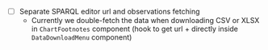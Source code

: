 - [ ] Separate SPARQL editor url and observations fetching
	- Currently we double-fetch the data when downloading CSV or XLSX in `ChartFootnotes` component (hook to get url + directly inside `DataDownloadMenu` component)
